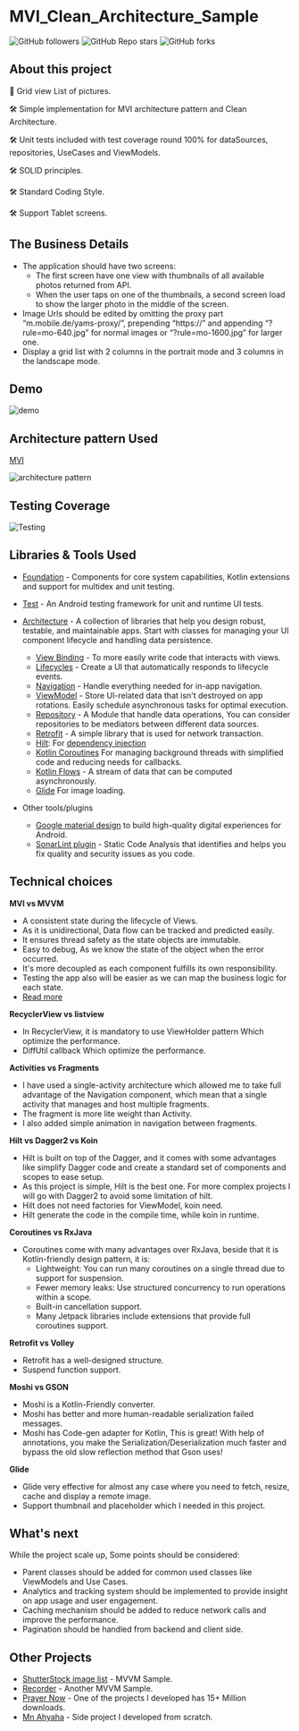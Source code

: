 # MVI_Clean_Architecture_Sample

![GitHub followers][60]     ![GitHub Repo stars][61]     ![GitHub forks][62]

About this project
--------------
🚀 Grid view List of pictures. 

🛠 Simple implementation for MVI architecture pattern and Clean Architecture.

🛠 Unit tests included with test coverage round 100% for dataSources, repositories, UseCases and ViewModels.

🛠 SOLID principles.

🛠 Standard Coding Style.

🛠 Support Tablet screens.


The Business Details
--------------
- The application should have two screens:
  * The first screen have one view with thumbnails of all available photos returned from API.
  * When the user taps on one of the thumbnails, a second screen load to show the larger photo in the middle of the screen.
- Image Urls should be edited by omitting the proxy part “m.mobile.de/yams-proxy/”, prepending “https://” 
  and appending “?rule=mo-640.jpg” for normal images or “?rule=mo-1600.jpg” for larger one.
- Display a grid list with 2 columns in the portrait mode and 3 columns in the landscape mode.


Demo
--------------

![demo][0]


Architecture pattern Used
--------------

[MVI][1]

![architecture pattern][2]


Testing Coverage
--------------

![Testing][3]


Libraries & Tools Used
--------------

* [Foundation][4] - Components for core system capabilities, Kotlin extensions and support for
  multidex and unit testing.
* [Test][5] - An Android testing framework for unit and runtime UI tests.
* [Architecture][10] - A collection of libraries that help you design robust, testable, and
  maintainable apps. Start with classes for managing your UI component lifecycle and handling data
  persistence.
    * [View Binding][11] - To more easily write code that interacts with views. 
    * [Lifecycles][12] - Create a UI that automatically responds to lifecycle events.
    * [Navigation][13] - Handle everything needed for in-app navigation.
    * [ViewModel][14] - Store UI-related data that isn't destroyed on app rotations. Easily schedule
      asynchronous tasks for optimal execution.
    * [Repository][15] - A Module that handle data operations, You can consider repositories to be mediators between different data sources.
    * [Retrofit][16] - A simple library that is used for network transaction.
    * [Hilt][17]: For [dependency injection][18]
    * [Kotlin Coroutines][19] For managing background threads with simplified code and reducing needs for callbacks.
    * [Kotlin Flows][20] - A stream of data that can be computed asynchronously.
    * [Glide][21] For image loading.

* Other tools/plugins   
    * [Google material design][30] to build high-quality digital experiences for Android.
    * [SonarLint plugin][31] - Static Code Analysis that identifies and helps you fix quality and security issues as you code.

Technical choices
--------------

**MVI vs MVVM**

- A consistent state during the lifecycle of Views. 
- As it is unidirectional, Data flow can be tracked and predicted easily. 
- It ensures thread safety as the state objects are immutable.
- Easy to debug, As we know the state of the object when the error occurred.
- It's more decoupled as each component fulfills its own responsibility.
- Testing the app also will be easier as we can map the business logic for each state.
- [Read more][40]

**RecyclerView vs listview**

- In RecyclerView, it is mandatory to use ViewHolder pattern Which optimize the performance.
- DiffUtil callback Which optimize the performance.

**Activities vs Fragments**

- I have used a single-activity architecture which allowed me to take full advantage of the Navigation component, which mean that a single activity that manages and host multiple fragments.
- The fragment is more lite weight than Activity.
- I also added simple animation in navigation between fragments.

**Hilt vs Dagger2 vs Koin**

- Hilt is built on top of the Dagger, and it comes with some advantages like simplify Dagger code and create a standard set of components and scopes to ease setup.
- As this project is simple, Hilt is the best one. For more complex projects I will go with Dagger2 to avoid some limitation of hilt.
- Hilt does not need factories for ViewModel, koin need.
- Hilt generate the code in the compile time, while koin in runtime.

**Coroutines vs RxJava**

- Coroutines come with many advantages over RxJava, beside that it is Kotlin-friendly design pattern, it is: 
	* Lightweight: You can run many coroutines on a single thread due to support for suspension.
    * Fewer memory leaks: Use structured concurrency to run operations within a scope.
    * Built-in cancellation support.
    * Many Jetpack libraries include extensions that provide full coroutines support.

**Retrofit vs Volley**

- Retrofit has a well-designed structure.
- Suspend function support.

**Moshi vs GSON**

- Moshi is a Kotlin-Friendly converter. 
- Moshi has better and more human-readable serialization failed messages.
- Moshi has Code-gen adapter for Kotlin, This is great! With help of annotations, you make the Serialization/Deserialization much faster and bypass the old slow reflection method that Gson uses!


**Glide**

- Glide very effective for almost any case where you need to fetch, resize, cache and display a remote image.
- Support thumbnail and placeholder which I needed in this project.


What's next
--------------
While the project scale up, Some points should be considered: 
- Parent classes should be added for common used classes like ViewModels and Use Cases.
- Analytics and tracking system should be implemented to provide insight on app usage and user engagement.
- Caching mechanism should be added to reduce network calls and improve the performance.
- Pagination should be handled from backend and client side.


Other Projects
--------------

* [ShutterStock image list][50] - MVVM Sample.
* [Recorder][51] - Another MVVM Sample.
* [Prayer Now][52] - One of the projects I developed has 15+ Million downloads.
* [Mn Ahyaha][53] - Side project I developed from scratch.


[0]: https://github.com/islamarr/MVI_Clean_Architecture/blob/master/app/src/main/res/drawable/demo.gif
[1]: https://cycle.js.org/model-view-intent.html
[2]: https://github.com/islamarr/MVI_Clean_Architecture/blob/master/app/src/main/res/drawable/mvi_diagram.png
[3]: https://github.com/islamarr/MVI_Clean_Architecture/blob/master/app/src/main/res/drawable/unit_test_coverage.png
[4]: https://developer.android.com/jetpack/components
[5]: https://developer.android.com/training/testing/

[10]: https://developer.android.com/jetpack/arch/
[11]: https://developer.android.com/topic/libraries/view-binding
[12]: https://developer.android.com/topic/libraries/architecture/lifecycle
[13]: https://developer.android.com/topic/libraries/architecture/navigation/
[14]: https://developer.android.com/topic/libraries/architecture/viewmodel
[15]: https://developer.android.com/topic/architecture/data-layer#create_the_repository
[16]: https://square.github.io/retrofit
[17]: https://developer.android.com/training/dependency-injection/hilt-android
[18]: https://developer.android.com/training/dependency-injection
[19]: https://developer.android.com/kotlin/coroutines
[20]: https://developer.android.com/kotlin/flow
[21]: https://bumptech.github.io/glide/

[30]: https://m3.material.io/
[31]: https://www.sonarlint.org/

[40]: http://hannesdorfmann.com/android/mosby3-mvi-1/

[50]: https://github.com/islamarr/shutterstock_image_list
[51]: https://github.com/islamarr/recorder
[52]: https://play.google.com/store/apps/details?id=com.AppRocks.now.prayer
[53]: https://play.google.com/store/apps/details?id=com.Ihsan.Ahyaha

[60]: https://img.shields.io/github/followers/islamarr?style=social
[61]: https://img.shields.io/github/stars/islamarr/MVI_Clean_Architecture?style=social
[62]: https://img.shields.io/github/forks/islamarr/MVI_Clean_Architecture?style=social